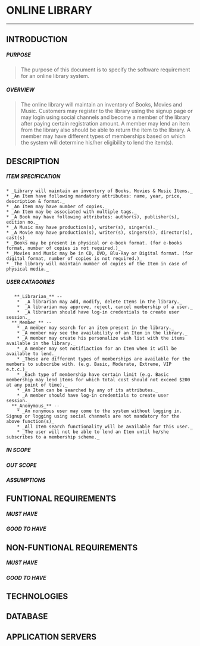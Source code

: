 # **ONLINE LIBRARY**
---
## INTRODUCTION
##### PURPOSE

   > The purpose of this document is to specify the software requirement for an online library system. 

##### OVERVIEW

   > The online library will maintain an inventory of Books, Movies and Music. Customers may register to the library using the signup page or may login using social channels and become a member of the library after paying certain registration amount. A member may lend an item from the library also should be able to return the item to the library. A member may have different types of memberships based on which the system will determine his/her eligibility to lend the item(s).

## DESCRIPTION
   ##### ITEM SPECIFICATION
    * _Library will maintain an inventory of Books, Movies & Music Items._
    * _An Item have following mandatory attributes: name, year, price, description & format._
    * _An Item may have number of copies._
    * _An Item may be associated with multiple tags._
    * _A Book may have following attributes: author(s), publisher(s), edition no._
    * _A Music may have production(s), writer(s), singer(s)._
    * _A Movie may have production(s), writer(s), singers(s), director(s), cast(s)_
    * _Books may be present in physical or e-book format. (for e-books format, number of copies is not required.)_
    * _Movies and Music may be in CD, DVD, Blu-Ray or Digital format. (for digital format, number of copies is not required.)_
    * _The library will maintain number of copies of the Item in case of physical media._
   ##### USER CATAGORIES
       **_Librarian_** --  
        *  _A librarian may add, modify, delete Items in the library._
        *  _A librarian may approve, reject, cancel membership of a user._
        *  _A librarian should have log-in credentials to create user session._
      **_Member_** --
        * _A member may search for an item present in the library._  
        * _A member may see the availability of an Item in the library._
        * _A member may create his personalize wish list with the items available in the library._
        * _A member may set notifiaction for an Item when it will be available to lend._
        * _These are different types of memberships are available for the members to subscribe with. (e.g. Basic, Moderate, Extreme, VIP e.t.c.)_
        * _Each type of membership have certain limit (e.g. Basic membership may lend items for which total cost should not exceed $200 at any point of time)._
        * _An Item can be searched by any of its attributes._
        * _A member should have log-in credentials to create user session._
      **_Anonymous_** --
        * _An nonymous user may come to the system without logging in. Signup or logging using social channels are not mandatory for the above function(s)_
        * _All Item search functionality will be available for this user._
        * _The user will not be able to lend an Item until he/she subscribes to a membership scheme._

 ##### IN SCOPE
   ##### OUT SCOPE
   ##### ASSUMPTIONS
## FUNTIONAL REQUIREMENTS
   ##### MUST HAVE
   ##### GOOD TO HAVE
## NON-FUNTIONAL REQUIREMENTS
   ##### MUST HAVE
   ##### GOOD TO HAVE
## TECHNOLOGIES
## DATABASE 
## APPLICATION SERVERS
